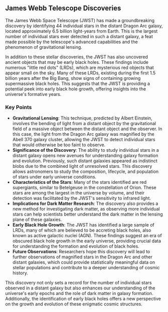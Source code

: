 ## James Webb Telescope Discoveries

The James Webb Space Telescope (JWST) has made a groundbreaking discovery by identifying 44 individual stars in the distant Dragon Arc galaxy, located approximately 6.5 billion light-years from Earth. This is the largest number of individual stars ever detected in such a distant galaxy, a feat made possible by the telescope's advanced capabilities and the phenomenon of gravitational lensing.

In addition to these stellar discoveries, the JWST has also uncovered ancient objects that may be early black holes. These findings include numerous "little red dots" (LRDs), which are mysterious red objects that appear small on the sky. Many of these LRDs, existing during the first 1.5 billion years after the Big Bang, show signs of containing growing supermassive black holes. This suggests that the JWST is providing a potential peek into early black hole growth, offering insights into the universe's formative years.

### Key Points

- **Gravitational Lensing**: This technique, predicted by Albert Einstein, involves the bending of light from a distant object by the gravitational field of a massive object between the distant object and the observer. In this case, the light from the Dragon Arc galaxy was magnified by the Abell 370 galaxy cluster, allowing the JWST to detect individual stars that would otherwise be too faint to observe.
- **Significance of the Discovery**: The ability to study individual stars in a distant galaxy opens new avenues for understanding galaxy formation and evolution. Previously, such distant galaxies appeared as indistinct blobs due to the combined light of unresolved stars. This discovery allows astronomers to study the composition, lifecycle, and population of stars under early universe conditions.
- **Characteristics of the Stars**: Many of the stars identified are red supergiants, similar to Betelgeuse in the constellation of Orion. These stars are among the largest in the universe by volume, and their detection was facilitated by the JWST's sensitivity to infrared light.
- **Implications for Dark Matter Research**: The discovery also provides a new method for investigating dark matter, as observing more individual stars can help scientists better understand the dark matter in the lensing plane of these galaxies.
- **Early Black Hole Growth**: The JWST has identified a large sample of LRDs, many of which are believed to be accreting black holes, also known as active galactic nuclei (AGN). These findings suggest an era of obscured black hole growth in the early universe, providing crucial data for understanding the formation and evolution of black holes.
- **Future Observations**: Researchers hope this discovery will lead to further observations of magnified stars in the Dragon Arc and other distant galaxies, which could provide statistically meaningful data on stellar populations and contribute to a deeper understanding of cosmic history.

This discovery not only sets a record for the number of individual stars observed in a distant galaxy but also enhances our understanding of the universe's early epochs and the role of dark matter in galaxy formation. Additionally, the identification of early black holes offers a new perspective on the growth and evolution of these enigmatic cosmic structures.
